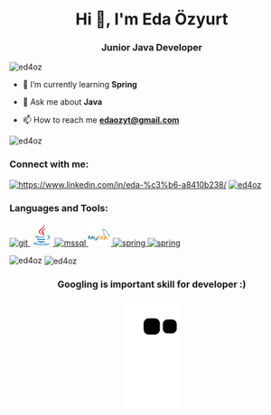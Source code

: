 <h1 align="center">Hi 👋, I'm Eda Özyurt</h1>
<h3 align="center">Junior Java Developer</h3>

<p align="left"> <img src="https://komarev.com/ghpvc/?username=ed4oz&label=Profile%20views&color=0e75b6&style=flat" alt="ed4oz" /> </p>

- 🌱 I’m currently learning **Spring**

- 💬 Ask me about **Java**

- 📫 How to reach me **edaozyt@gmail.com**

<p align="left"> <img src="https://cdn.discordapp.com/attachments/1116845841727098921/1125415119661301800/image.png" alt="ed4oz" /> </p>

<h3 align="left">Connect with me:</h3>
<p align="left">
<a href="https://www.linkedin.com/in/eda-%C3%B6-a8410b238/" target="blank"><img align="center" src="https://raw.githubusercontent.com/rahuldkjain/github-profile-readme-generator/master/src/images/icons/Social/linked-in-alt.svg" alt="https://www.linkedin.com/in/eda-%c3%b6-a8410b238/" height="30" width="40" /></a>
<a href="https://www.hackerrank.com/ed4oz" target="blank"><img align="center" src="https://raw.githubusercontent.com/rahuldkjain/github-profile-readme-generator/master/src/images/icons/Social/hackerrank.svg" alt="ed4oz" height="30" width="40" /></a>
</p>

<h3 align="left">Languages and Tools:</h3>
<p align="left"> <a href="https://git-scm.com/" target="_blank" rel="noreferrer"> <img src="https://www.vectorlogo.zone/logos/git-scm/git-scm-icon.svg" alt="git" width="40" height="40"/> </a> <a href="https://www.java.com" target="_blank" rel="noreferrer"> <img src="https://raw.githubusercontent.com/devicons/devicon/master/icons/java/java-original.svg" alt="java" width="40" height="40"/> </a> <a href="https://www.microsoft.com/en-us/sql-server" target="_blank" rel="noreferrer"> <img src="https://www.svgrepo.com/show/303229/microsoft-sql-server-logo.svg" alt="mssql" width="40" height="40"/> </a> <a href="https://www.mysql.com/" target="_blank" rel="noreferrer"> <img src="https://raw.githubusercontent.com/devicons/devicon/master/icons/mysql/mysql-original-wordmark.svg" alt="mysql" width="40" height="40"/> </a> <a href="https://spring.io/" target="_blank" rel="noreferrer"> <img src="https://www.vectorlogo.zone/logos/springio/springio-icon.svg" alt="spring" width="40" height="40"/> </a><a href="https://www.jetbrains.com/idea/promo/?source=google&medium=cpc&campaign=18219269983&term=intellij%20idea&content=619479151433&gad=1&gclid=Cj0KCQjwho-lBhC_ARIsAMpgMoeeH6TM_nhee7XPlLK9h6uBdWfHd3erPpRl9HUHFylLV1n2EqUgHLEaApOcEALw_wcB" rel="noreferrer"> <img src="https://upload.wikimedia.org/wikipedia/commons/thumb/9/9c/IntelliJ_IDEA_Icon.svg/1024px-IntelliJ_IDEA_Icon.svg.png" alt="spring" width="40" height="40"/> </a></p>



<p><img align="left" src="https://github-readme-stats.vercel.app/api/top-langs?username=ed4oz&show_icons=true&locale=en&layout=compact" alt="ed4oz" /></p>

<p>&nbsp;<img align="center" src="https://github-readme-stats.vercel.app/api?username=ed4oz&show_icons=true&locale=en" alt="ed4oz" /></p>

<div align="center">

 <h3> Googling is important skill for developer :)  </h3>
 <div>
    <img src="https://raw.githubusercontent.com/muhiqsimui/muhiqsimui/output/github-contribution-grid-snake.svg" />
</div>
</div>
